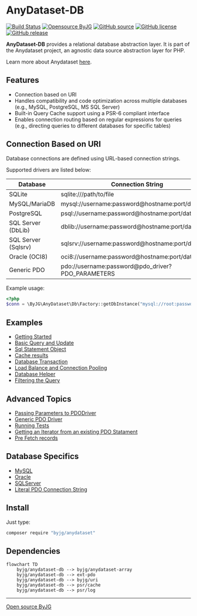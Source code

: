 # AnyDataset-DB

[![Build Status](https://github.com/byjg/php-anydataset-db/actions/workflows/phpunit.yml/badge.svg?branch=master)](https://github.com/byjg/php-anydataset-db/actions/workflows/phpunit.yml)
[![Opensource ByJG](https://img.shields.io/badge/opensource-byjg-success.svg)](http://opensource.byjg.com)
[![GitHub source](https://img.shields.io/badge/Github-source-informational?logo=github)](https://github.com/byjg/php-anydataset-db/)
[![GitHub license](https://img.shields.io/github/license/byjg/php-anydataset-db.svg)](https://opensource.byjg.com/opensource/licensing.html)
[![GitHub release](https://img.shields.io/github/release/byjg/php-anydataset-db.svg)](https://github.com/byjg/php-anydataset-db/releases/)

**AnyDataset-DB** provides a relational database abstraction layer. It is part of the Anydataset project, an agnostic
data source abstraction layer for PHP.

Learn more about Anydataset [here](https://opensource.byjg.com/anydataset).

## Features

- Connection based on URI
- Handles compatibility and code optimization across multiple databases (e.g., MySQL, PostgreSQL, MS SQL Server)
- Built-in Query Cache support using a PSR-6 compliant interface
- Enables connection routing based on regular expressions for queries (e.g., directing queries to different databases
  for specific tables)

## Connection Based on URI

Database connections are defined using URL-based connection strings.

Supported drivers are listed below:

| Database            | Connection String                                 | Factory Method              |
|---------------------|---------------------------------------------------|-----------------------------|
| SQLite              | sqlite:///path/to/file                            | `getDbRelationalInstance()` |
| MySQL/MariaDB       | mysql://username:password@hostname:port/database  | `getDbRelationalInstance()` |
| PostgreSQL          | psql://username:password@hostname:port/database   | `getDbRelationalInstance()` |
| SQL Server (DbLib)  | dblib://username:password@hostname:port/database  | `getDbRelationalInstance()` |
| SQL Server (Sqlsrv) | sqlsrv://username:password@hostname:port/database | `getDbRelationalInstance()` |
| Oracle (OCI8)       | oci8://username:password@hostname:port/database   | `getDbRelationalInstance()` |
| Generic PDO         | pdo://username:password@pdo_driver?PDO_PARAMETERS | `getDbRelationalInstance()` |

Example usage:

```php
<?php
$conn = \ByJG\AnyDataset\Db\Factory::getDbInstance("mysql://root:password@10.0.1.10/myschema");
```

## Examples

- [Getting Started](getting-started)
- [Basic Query and Update](basic-query)
- [Sql Statement Object](sqlstatement)
- [Cache results](cache)
- [Database Transaction](transaction)
- [Load Balance and Connection Pooling](load-balance)
- [Database Helper](helper)
- [Filtering the Query](iteratorfilter)

## Advanced Topics

- [Passing Parameters to PDODriver](parameters)
- [Generic PDO Driver](generic-pdo-driver)
- [Running Tests](tests)
- [Getting an Iterator from an existing PDO Statament](pdostatement)
- [Pre Fetch records](prefetch)

## Database Specifics

- [MySQL](mysql)
- [Oracle](oracle)
- [SQLServer](sqlserver)
- [Literal PDO Connection String](literal-pdo-driver)


## Install

Just type:

```bash
composer require "byjg/anydataset"
```

## Dependencies

```mermaid
flowchart TD
    byjg/anydataset-db --> byjg/anydataset-array
    byjg/anydataset-db --> ext-pdo
    byjg/anydataset-db --> byjg/uri
    byjg/anydataset-db --> psr/cache
    byjg/anydataset-db --> psr/log
```

----
[Open source ByJG](http://opensource.byjg.com)
